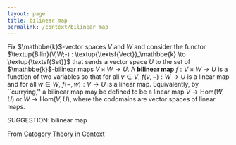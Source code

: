 ```yaml
---
layout: page
title: bilinear map
permalink: /context/bilinear_map
---
```


 Fix $\mathbbe{k}$-vector spaces $V$ and $W$ and consider the functor $\textup{Bilin}(V,W;-) : \textup{\textsf{Vect}}_\mathbbe{k} \to \textup{\textsf{Set}}$ that sends a vector space $U$ to the set of $\mathbbe{k}$-bilinear maps $V \times W \to U$. A **bilinear map** $f : V \times W \to U$ is a function of two variables so that for all $v\in V$, $f(v,-) : W \to U$ is a linear map and for all $w \in W$, $f(-,w) : V \to U$ is a linear map.  Equivalently, by ``currying,'' a bilinear map may be defined to be a linear map $V \to \mathrm{Hom}(W,U)$ or $W \to \mathrm{Hom}(V,U)$, where the codomains are vector spaces of linear maps.

SUGGESTION: bilinear map

From [Category Theory in Context](https://mathgloss.github.io/MathGloss/context.html)